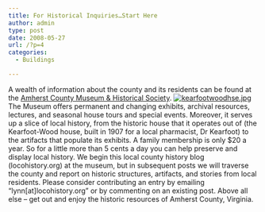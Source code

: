 ```yaml
---
title: For Historical Inquiries…Start Here
author: admin
type: post
date: 2008-05-27
url: /?p=4
categories:
  - Buildings

---
```

A wealth of information about the county and its residents can be found at the <a href="http://members.aol.com/achmuseum/achmhis.htm" target="_blank">Amherst County Museum & Historical Society</a>. <a href="http://www.locohistory.org/blog/amherst/?attachment_id=5" rel="attachment wp-att-5" title="kearfootwoodhse.jpg"><img src="http://www.locohistory.org/blog/amherst/wp-content/uploads/2008/05/kearfootwoodhse.jpg" alt="kearfootwoodhse.jpg" /></a> The Museum offers permanent and changing exhibits, archival resources, lectures, and seasonal house tours and special events. Moreover, it serves up a slice of local history, from the historic house that it operates out of (the Kearfoot-Wood house, built in 1907 for a local pharmacist, Dr Kearfoot) to the artifacts that populate its exhibits. A family membership is only $20 a year. So for a little more than 5 cents a day you can help preserve and display local history. We begin this local county history blog (locohistory.org) at the museum, but in subsequent posts we will traverse the county and report on historic structures, artifacts, and stories from local residents. Please consider contributing an entry by emailing &#8220;lynn[at]locohistory.org&#8221; or by commenting on an existing post. Above all else &#8211; get out and enjoy the historic resources of Amherst County, Virginia.
